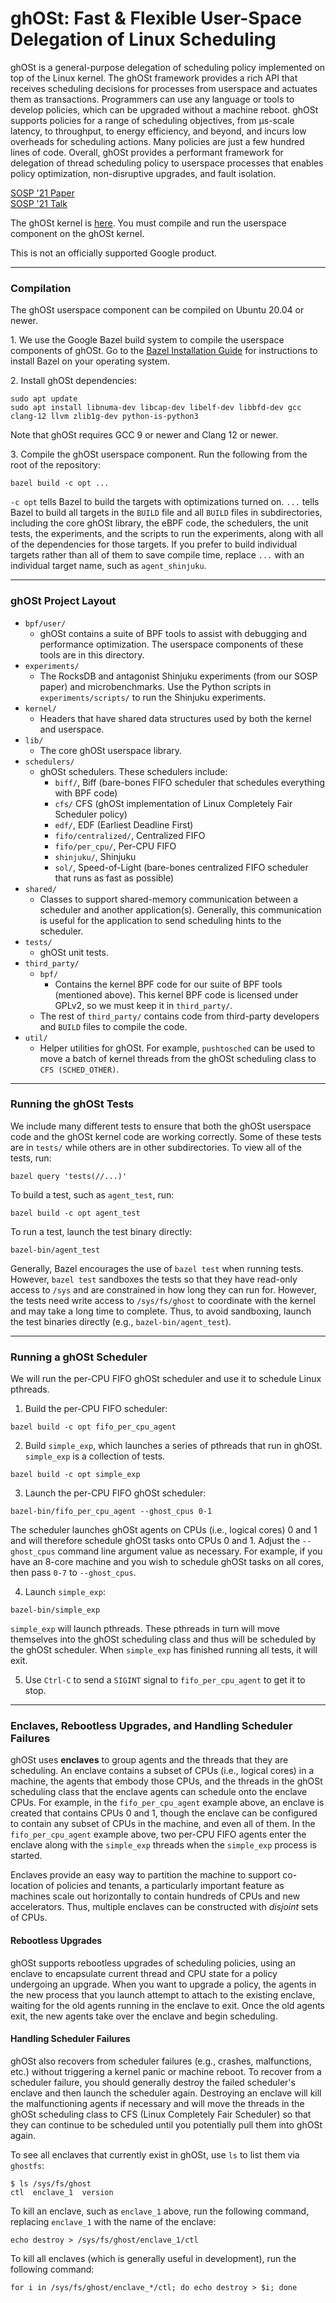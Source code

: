# ghOSt: Fast &amp; Flexible User-Space Delegation of Linux Scheduling

ghOSt is a general-purpose delegation of scheduling policy implemented on top of
the Linux kernel. The ghOSt framework provides a rich API that receives
scheduling decisions for processes from userspace and actuates them as
transactions. Programmers can use any language or tools to develop policies,
which can be upgraded without a machine reboot. ghOSt supports policies for a
range of scheduling objectives, from µs-scale latency, to throughput, to energy
efficiency, and beyond, and incurs low overheads for scheduling actions. Many
policies are just a few hundred lines of code. Overall, ghOSt provides a
performant framework for delegation of thread scheduling policy to userspace
processes that enables policy optimization, non-disruptive upgrades, and fault
isolation.

[SOSP '21 Paper](https://dl.acm.org/doi/10.1145/3477132.3483542)\
[SOSP '21 Talk](https://youtu.be/j4ABe4dsbIY)

The ghOSt kernel is [here](https://www.github.com/google/ghost-kernel). You must
compile and run the userspace component on the ghOSt kernel.

This is not an officially supported Google product.

---

### Compilation

The ghOSt userspace component can be compiled on Ubuntu 20.04 or newer.

1\. We use the Google Bazel build system to compile the userspace components of
ghOSt. Go to the
[Bazel Installation Guide](https://docs.bazel.build/versions/main/install.html)
for instructions to install Bazel on your operating system.

2\. Install ghOSt dependencies:

```
sudo apt update
sudo apt install libnuma-dev libcap-dev libelf-dev libbfd-dev gcc clang-12 llvm zlib1g-dev python-is-python3
```

Note that ghOSt requires GCC 9 or newer and Clang 12 or newer.

3\. Compile the ghOSt userspace component. Run the following from the root of
the repository:

```
bazel build -c opt ...
```

`-c opt` tells Bazel to build the targets with optimizations turned on. `...`
tells Bazel to build all targets in the `BUILD` file and all `BUILD` files in
subdirectories, including the core ghOSt library, the eBPF code, the schedulers,
the unit tests, the experiments, and the scripts to run the experiments, along
with all of the dependencies for those targets. If you prefer to build
individual targets rather than all of them to save compile time, replace `...`
with an individual target name, such as `agent_shinjuku`.

---

### ghOSt Project Layout

- `bpf/user/`
  - ghOSt contains a suite of BPF tools to assist with debugging and performance
    optimization. The userspace components of these tools are in this directory.
- `experiments/`
  - The RocksDB and antagonist Shinjuku experiments (from our SOSP paper) and
    microbenchmarks. Use the Python scripts in `experiments/scripts/` to run the
    Shinjuku experiments.
- `kernel/`
  - Headers that have shared data structures used by both the kernel and
    userspace.
- `lib/`
  - The core ghOSt userspace library.
- `schedulers/`
  - ghOSt schedulers. These schedulers include:
    - `biff/`, Biff (bare-bones FIFO scheduler that schedules everything with
      BPF code)
    - `cfs/` CFS (ghOSt implementation of Linux Completely Fair Scheduler
      policy)
    - `edf/`, EDF (Earliest Deadline First)
    - `fifo/centralized/`, Centralized FIFO
    - `fifo/per_cpu/`, Per-CPU FIFO
    - `shinjuku/`, Shinjuku
    - `sol/`, Speed-of-Light (bare-bones centralized FIFO scheduler that runs as
      fast as possible)
- `shared/`
  - Classes to support shared-memory communication between a scheduler and
    another application(s). Generally, this communication is useful for the
    application to send scheduling hints to the scheduler.
- `tests/`
  - ghOSt unit tests.
- `third_party/`
  - `bpf/`
    - Contains the kernel BPF code for our suite of BPF tools (mentioned above).
      This kernel BPF code is licensed under GPLv2, so we must keep it in
      `third_party/`.
  - The rest of `third_party/` contains code from third-party developers and
    `BUILD` files to compile the code.
- `util/`
  -  Helper utilities for ghOSt. For example, `pushtosched` can be used to move
     a batch of kernel threads from the ghOSt scheduling class to
     `CFS (SCHED_OTHER)`.

---

### Running the ghOSt Tests

We include many different tests to ensure that both the ghOSt userspace code and
the ghOSt kernel code are working correctly. Some of these tests are in `tests/`
while others are in other subdirectories. To view all of the tests, run:
```
bazel query 'tests(//...)'
```

To build a test, such as `agent_test`, run:
```
bazel build -c opt agent_test
```

To run a test, launch the test binary directly:
```
bazel-bin/agent_test
```

Generally, Bazel encourages the use of `bazel test` when running tests. However,
`bazel test` sandboxes the tests so that they have read-only access to `/sys`
and are constrained in how long they can run for. However, the tests need write
access to `/sys/fs/ghost` to coordinate with the kernel and may take a long time
to complete. Thus, to avoid sandboxing, launch the test binaries directly (e.g.,
`bazel-bin/agent_test`).

---

### Running a ghOSt Scheduler

We will run the per-CPU FIFO ghOSt scheduler and use it to schedule Linux
pthreads.

1. Build the per-CPU FIFO scheduler:
```
bazel build -c opt fifo_per_cpu_agent
```

2. Build `simple_exp`, which launches a series of pthreads that run in ghOSt.
`simple_exp` is a collection of tests.
```
bazel build -c opt simple_exp
```

3. Launch the per-CPU FIFO ghOSt scheduler:
```
bazel-bin/fifo_per_cpu_agent --ghost_cpus 0-1
```
The scheduler launches ghOSt agents on CPUs (i.e., logical cores) 0 and 1 and
will therefore schedule ghOSt tasks onto CPUs 0 and 1. Adjust the `--ghost_cpus`
command line argument value as necessary. For example, if you have an 8-core
machine and you wish to schedule ghOSt tasks on all cores, then pass `0-7` to
`--ghost_cpus`.

4. Launch `simple_exp`:
```
bazel-bin/simple_exp
```
`simple_exp` will launch pthreads. These pthreads in turn will move themselves
into the ghOSt scheduling class and thus will be scheduled by the ghOSt
scheduler. When `simple_exp` has finished running all tests, it will exit.

5. Use `Ctrl-C` to send a `SIGINT` signal to `fifo_per_cpu_agent` to get it to
stop.

---

### Enclaves, Rebootless Upgrades, and Handling Scheduler Failures

ghOSt uses **enclaves** to group agents and the threads that they are
scheduling. An enclave contains a subset of CPUs (i.e., logical cores) in a
machine, the agents that embody those CPUs, and the threads in the ghOSt
scheduling class that the enclave agents can schedule onto the enclave CPUs. For
example, in the `fifo_per_cpu_agent` example above, an enclave is created that
contains CPUs 0 and 1, though the enclave can be configured to contain any
subset of CPUs in the machine, and even all of them. In the `fifo_per_cpu_agent`
example above, two per-CPU FIFO agents enter the enclave along with the
`simple_exp` threads when the `simple_exp` process is started.

Enclaves provide an easy way to partition the machine to support co-location of
policies and tenants, a particularly important feature as machines scale out
horizontally to contain hundreds of CPUs and new accelerators. Thus, multiple
enclaves can be constructed with *disjoint* sets of CPUs.

#### Rebootless Upgrades

ghOSt supports rebootless upgrades of scheduling policies, using an enclave to
encapsulate current thread and CPU state for a policy undergoing an upgrade.
When you want to upgrade a policy, the agents in the new process that you launch
attempt to attach to the existing enclave, waiting for the old agents running in
the enclave to exit. Once the old agents exit, the new agents take over the
enclave and begin scheduling.

#### Handling Scheduler Failures

ghOSt also recovers from scheduler failures (e.g., crashes, malfunctions, etc.)
without triggering a kernel panic or machine reboot. To recover from a scheduler
failure, you should generally destroy the failed scheduler's enclave and then
launch the scheduler again. Destroying an enclave will kill the malfunctioning
agents if necessary and will move the threads in the ghOSt scheduling class to
CFS (Linux Completely Fair Scheduler) so that they can continue to be scheduled
until you potentially pull them into ghOSt again.

To see all enclaves that currently exist in ghOSt, use `ls` to list them via
`ghostfs`:
```
$ ls /sys/fs/ghost
ctl  enclave_1	version
```

To kill an enclave, such as `enclave_1` above, run the following command,
replacing `enclave_1` with the name of the enclave:
```
echo destroy > /sys/fs/ghost/enclave_1/ctl
```

To kill all enclaves (which is generally useful in development), run the
following command:
```
for i in /sys/fs/ghost/enclave_*/ctl; do echo destroy > $i; done
```
